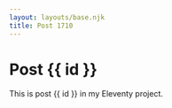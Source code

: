 ```yaml
---
layout: layouts/base.njk
title: Post 1710
---
```


# Post {{ id }}

This is post {{ id }} in my Eleventy project.
